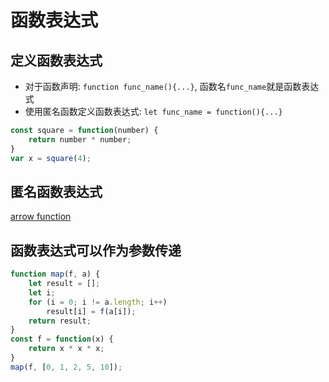 # 函数表达式

## 定义函数表达式

- 对于函数声明: `function func_name(){...}`, 函数名`func_name`就是函数表达式
- 使用匿名函数定义函数表达式: `let func_name = function(){...}`

```js
const square = function(number) {
    return number * number;
}
var x = square(4);
```

## 匿名函数表达式

[arrow function](JavaScript_Function.md#arrow-function)

## 函数表达式可以作为参数传递

```js
function map(f, a) {
    let result = [];
    let i;
    for (i = 0; i != a.length; i++)
        result[i] = f(a[i]);
    return result;
}
const f = function(x) {
    return x * x * x;
}
map(f, [0, 1, 2, 5, 10]);
```

